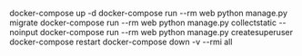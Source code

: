 docker-compose up -d
docker-compose run --rm web python manage.py migrate
docker-compose run --rm web python manage.py collectstatic --noinput
docker-compose run --rm web python manage.py createsuperuser
docker-compose restart
docker-compose down -v --rmi all